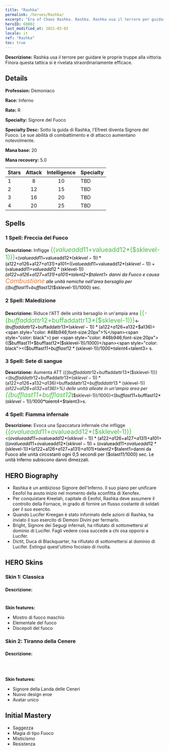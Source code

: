 ```yaml
---
title: "Rashka"
permalink: /heroes/Rashka/
excerpt: "Era of Chaos Rashka. Rashka. Rashka usa il terrore per guidare le proprie truppe alla vittoria. Finora questa tattica si è rivelata straordinariamente efficace."
heroID: 60802
last_modified_at: 2021-03-02
locale: it
ref: "Rashka"
toc: true
---
```

 **Descrizione:** Rashka usa il terrore per guidare le proprie truppe alla vittoria. Finora questa tattica si è rivelata straordinariamente efficace.
## Details
 **Profession:** Demoniaco

 **Race:** Inferno

 **Rate:** R

 **Specialty:** Signore del Fuoco

 **Specialty Desc:** Sotto la guida di Rashka, l'Efreet diventa Signore del Fuoco. Le sue abilità di combattimento e di attacco aumentano notevolmente.

 **Mana base:** 20

 **Mana recovery:** 5.0


  | Stars   |     Attack     |  Intelligence  |      Specialty     |
  |---------|:---------------:|:---------------:|--------------------|
  |    1    | 8 | 10 | TBD |
  |    2    | 12 | 15 | TBD |
  |    3    | 16 | 20 | TBD |
  |    4    | 20 | 25 | TBD |

## Spells
### 1 Spell: Freccia del Fuoco
 **Descrizione:** Infligge <span style="color: #48b946;font-size:20px">{($valueadd11+$valueadd12*($sklevel-1))}</span><span style="color: black"><($valueadd11+$valueadd12*($sklevel-1))*($a122+$a126+$a127+$a131)+$a101+(($valueadd11+$valueadd12*($sklevel-1))+($valueadd11+$valueadd12*($sklevel-1))*($a122+$a126+$a127+$a131)+$a101)*$talent2+$talent1> danni da Fuoco e causa <span style="color: #e07c44;font-size:20px">Combustione</span><span style="color: black"> alle unità nemiche nell'area bersaglio per {($bufflast11+$bufflast12*($sklevel-1))/1000} sec.

### 2 Spell: Maledizione
 **Descrizione:** Riduce l'ATT delle unità bersaglio in un'ampia area <span style="color: #48b946;font-size:20px">({-($buffaddattr12+$buffaddattr13*($sklevel-1))}</span><span style="color: black"><-($buffaddattr12+$buffaddattr13*($sklevel-1))*($a122+$a126+$a132+$a136)><span style="color: #48b946;font-size:20px">%</span><span style="color: black">) per <span style="color: #48b946;font-size:20px">{($bufflast11+$bufflast12*($sklevel-1))/1000}</span><span style="color: black"><($bufflast11+$bufflast12*($sklevel-1))/1000*$talent4+$talent3> s.

### 3 Spell: Sete di sangue
 **Descrizione:** Aumenta ATT ({($buffaddattr12+$buffaddattr13*($sklevel-1))}<($buffaddattr12+$buffaddattr13*($sklevel-1))*($a122+$a126+$a132+$a136)>%) e assorbimento ({($buffaddattr22+$buffaddattr23*($sklevel-1))}<($buffaddattr12+$buffaddattr13*($sklevel-1))*($a122+$a126+$a132+$a136)>%) delle unità alleate in un'ampia area per <span style="color: #48b946;font-size:20px">{($bufflast11+$bufflast12*($sklevel-1))/1000}</span><span style="color: black"><($bufflast11+$bufflast12*($sklevel-1))/1000*$talent4+$talent3>s.

### 4 Spell: Fiamma infernale
 **Descrizione:** Evoca una Spaccatura infernale che infligge <span style="color: #48b946;font-size:20px">{($ovalueadd11+$ovalueadd12*($sklevel-1))}</span><span style="color: black"><($ovalueadd11+$ovalueadd12*($sklevel-1))*($a122+$a126+$a127+$a131)+$a101+(($ovalueadd11+$ovalueadd12*($sklevel-1))+($ovalueadd11+$ovalueadd12*($sklevel-1))*($a122+$a126+$a127+$a131)+$a101)*$talent2+$talent1>danni da Fuoco alle unità circostanti ogni 0,5 secondi per {$olast11/1000} sec. Le unità Inferno subiscono danni dimezzati.


## HERO Biography
   - Rashka è un ambizioso Signore dell'Inferno. Il suo piano per unificare Eeofol ha avuto inizio nel momento della sconfitta di Xenofex.
   - Per conquistare Kreelah, capitale di Eeofol, Rashka deve assumere il controllo della Fornace, in grado di fornire un flusso costante di soldati per il suo esercito.
   - Quando Lucifer Kreegan è stato informato delle azioni di Rashka, ha inviato il suo esercito di Demoni Divini per fermarlo.
   - Bright, Signore dei Segugi infernali, ha rifiutato di sottomettersi al dominio di Lucifer. Fagli vedere cosa succede a chi osa opporsi a Lucifer.
   - Dictit, Duca di Blackquarter, ha rifiutato di sottomettersi al dominio di Lucifer. Estingui quest'ultimo focolaio di rivolta.

## HERO Skins
### Skin 1: **Classica**

 **Descrizione:** <span style="color: #ffffff;font-size:20px">Queste fiamme mi hanno spianato la strada verso la vittoria. </span>

 **Skin features:** 

   - Mostro di fuoco maschio
   - Elementale del fuoco
   - Discepoli del fuoco

### Skin 2: **Tiranno della Cenere**

 **Descrizione:** <span style="color: #ffffff;font-size:20px">Rashka dominava con pugno di ferro la Landa delle Ceneri, il nome che aveva dato all'Erathia dopo la conquista. </span>

 **Skin features:** 

   - Signore della Landa delle Ceneri
   - Nuovo design eroe
   - Avatar unico


## Initial Mastery
   - Saggezza
   - Magia di tipo Fuoco
   - Misticismo
   - Resistenza
